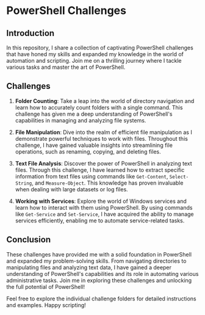 

# PowerShell Challenges

## Introduction

In this repository, I share a collection of captivating PowerShell challenges that have honed my skills and expanded my knowledge in the world of automation and scripting. Join me on a thrilling journey where I tackle various tasks and master the art of PowerShell.

## Challenges

1. **Folder Counting**: Take a leap into the world of directory navigation and learn how to accurately count folders with a single command. This challenge has given me a deep understanding of PowerShell's capabilities in managing and analyzing file systems.

2. **File Manipulation**: Dive into the realm of efficient file manipulation as I demonstrate powerful techniques to work with files. Throughout this challenge, I have gained valuable insights into streamlining file operations, such as renaming, copying, and deleting files.

3. **Text File Analysis**: Discover the power of PowerShell in analyzing text files. Through this challenge, I have learned how to extract specific information from text files using commands like `Get-Content`, `Select-String`, and `Measure-Object`. This knowledge has proven invaluable when dealing with large datasets or log files.

4. **Working with Services**: Explore the world of Windows services and learn how to interact with them using PowerShell. By using commands like `Get-Service` and `Set-Service`, I have acquired the ability to manage services efficiently, enabling me to automate service-related tasks.

## Conclusion

These challenges have provided me with a solid foundation in PowerShell and expanded my problem-solving skills. From navigating directories to manipulating files and analyzing text data, I have gained a deeper understanding of PowerShell's capabilities and its role in automating various administrative tasks. Join me in exploring these challenges and unlocking the full potential of PowerShell!

Feel free to explore the individual challenge folders for detailed instructions and examples. Happy scripting!